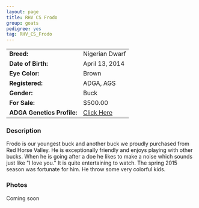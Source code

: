 ```yaml
---
layout: page
title: RHV CS Frodo
group: goats
pedigree: yes
tag: RHV_CS_Frodo
---
```


| | |
|:---|:---
|**Breed:**|Nigerian Dwarf
|**Date of Birth:**|April 13, 2014
|**Eye Color:**|Brown
|**Registered:**|ADGA, AGS
|**Gender:**|Buck
|**For Sale:**|$500.00
|**ADGA Genetics Profile:**|[Click Here](http://www.adgagenetics.org/GoatDetail.aspx?RegNumber=D001687189)

### Description

Frodo is our youngest buck and another buck we proudly purchased from Red Horse Valley. He is exceptionally friendly and enjoys playing with other bucks.  When he is going after a doe he likes to make a noise which sounds just like "I love you." It is quite entertaining to watch. The spring 2015 season was fortunate for him. He throw some very colorful kids. 


### Photos

Coming soon
